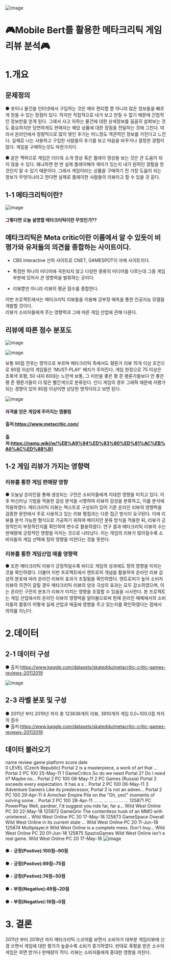![image](https://user-images.githubusercontent.com/79899779/234442006-a13c65c3-5e94-44dc-96f3-e7919701e448.png)

#  🎮Mobile Bert를 활용한 메타크리틱 게임 리뷰 분석🎮




# 1.개요

## 문제정의
● 옷이나 물건을 인터넷에서 구입하는 것은 매우 편리할 뿐 아니라 많은 정보들을 빠르게 얻을 수 있는 장점이 있다. 
하지만 직접적으로 내가 보고 만질 수 없기 때문에 간접적인 정보만을 얻게 된다. 그래서 사고 자하는 물건에 대한 상세정보를 꼼꼼히 살펴보는 것도 중요하지만 당연하게도 판매자는 해당 상품에 대한 장점을 전달하는 것에 그친다. 
따라서 온라인에서 정량적으로 많이 쌓인 후기는 어느정도 객관적인 정보를 가진다고 느낀다. 실제로 나는 사용하고 구입한 사람들의 후기를 보고 마음을 바꾸거나 결정한 경험이 많다. 게임을 구매하는것도 마찬가지다.

● 같은 맥락으로 게임은 더더욱 소개 영상 혹은 플레이 영상을 보는 것은 큰 도움이 되지 않을 수 있다. 왜냐하면 한 번 실제 플레이해야 재미가 있는지 내가 원하던 경험을 한 것인지 알 수 있기 때문이다. 
그래서 게임이라는 상품을 구매하기 전 가장 도움이 되는 정보가 무엇이냐라고 한다면 실제로 플레이한 사람들의 리뷰라고 할 수 있을 것 같다.

## 1-1 메타크리틱이란?

 
 ![image](https://user-images.githubusercontent.com/79899779/235685202-01c8b30b-60b5-4939-8750-f2595cc4320c.png)



 #### 그렇다면 오늘 설명할 메타크리틱이란 무엇인가??
 
 ## 메타크리틱은 Meta critic이란 이름에서 알 수 있듯이 비평가와 유저들의 의견을 종합하는 사이트이다.
 - CBS Interactive 산하 사이트로 CNET, GAMESPOT이 자매 사이트이다.

- 특정한 하나의 미디어에 국한되지 않고 다양한 종류의 미디어를 다루는데 그중  게임 부분에 있어서 큰 영향력을 발휘하는 곳이다.

- 리뷰뿐만 아니라 리뷰의 평균 점수를 종합한다.


이번 프로젝트에서는 메타크리틱 리뷰들을 이용해 긍부정 예측을 통한 인공지능 모델을 개발할 것이다.  
리뷰가 소비자들에게 주는 영향력과 그에 따른 게임 산업에 관해 다룬다.




## 리뷰에 따른 점수 분포도
![image](https://user-images.githubusercontent.com/79899779/232966431-cd133020-2ec7-4ed4-a3b3-e84b0d949c25.png)


![image](https://user-images.githubusercontent.com/79899779/235728670-651931c5-3f74-4af6-a505-b280ce5b92b7.png)

보통 90점 전후는 명작으로 부르며 메타크리틱 측에서도 평론가 리뷰 15개 이상 조건으로 90점 이상의 게임들은 'MUST-PLAY' 배지가 주어진다.  게임 한정으로 75 이상은 초록색 호평, 50 내지 60대는 노란색 보통, 그 미만을 좋은 평 준 평론가들보다 안 좋은 평 준 평론가들이 더 많은 빨간색으로 분류된다. 인디 게임의 경우 그래픽 때문에 저평가되는 경향이 있어 80점 이상이면 상당한 명작이라고 보면 된다.


![image](https://user-images.githubusercontent.com/79899779/235729050-301b9169-851d-45cf-8dd9-5836ec7ac28a.png)
#### 자격을 얻은 게임에 주어지는 엠블럼





#### 츨처:https://www.metacritic.com/ 
#### 출처:https://namu.wiki/w/%EB%A9%94%ED%83%80%ED%81%AC%EB%A6%AC%ED%8B%B1


## 1-2 게임 리뷰가 가지는 영향력
### 리뷰를 통한 게임 판매량 영향 
● 오늘날 온라인을 통해 생성되는 구전은 소비자들에게 지대한 영향을 미치고 있다.  이후 머신러닝 기법을 적용한 감성 분석을 시행하여 리뷰의 감성을 분류하고, 이를 분석에 적용하였다. 메티크리틱 리뷰는 텍스트로 구성되어 있어 기존 온라인 리뷰의 영향력을 검증한 문헌에서 주로 사용하고 있는 리뷰 평점과는 다른 접근 방식이 요구된다. 이에 리뷰를 분석 가능한 형식으로 가공하기 위하여 베이지안 분류 방식을 적용한 뒤, 리뷰가 긍정적인지 부정적인지를 확인하여 변수로 활용하였다.
연구 결과 메타크리틱 리뷰의 수는 판매량에 긍정적인 영향을 미치는 것으로 나타났다. 이는 게임의 리뷰가 많아질수록 소비자들의 게임 선택에 정의 영향을 미친다는 것을 뜻한다.

### 리뷰를 통한 게임산업 매출 영향력
● 또한 메타크리틱 리뷰가 긍정적일수록 비디오 게임의 성과에도 정의 영향을 미치는 것을 확인하였다. 더불어 이번 프로젝트에서  엔트로피 개념을 활용하여 온라인 리뷰 감성의 분포에 따라 온라인 리뷰의 효과가 조절됨을 확인하였다. 엔트로피가 높아 소비자 리뷰의 의견이 갈릴 경우 메타크리틱 리뷰의 양과 극성의 효과는 모두 감소하였으며, 이는 온라인 구전의 분포가 리뷰가 미치는 영향을 조절할 수 있음을 시사한다. 본 프로젝트 는 게임 산업에서의 온라인 리뷰의 영향력을 알아봄으로써 현재 온라인 매체에서의 소비자들의 활동이 어떻게 실제 산업과 매출에 영향을 주고 있는지를 확인하였다는 점에서 의의를 지닌다.



# 2.데이터
## 2-1 데이터 구성
● 출처:https://www.kaggle.com/datasets/skateddu/metacritic-critic-games-reviews-20112019

![image](https://user-images.githubusercontent.com/79899779/234444141-fa0a009f-3b22-4c65-bcdc-df24103178be.png)








## 2-3 라벨 분포 및 구성

● 2011년 부터 2019년 까지 총 123636개의 리뷰, 3910개의 게임 0.0~100.0점 까지의 점수  
● 출처:https://www.kaggle.com/datasets/skateddu/metacritic-critic-games-reviews-20112019
## 데이터 불러오기
name	review	game	platform	score	date	
0	LEVEL (Czech Republic)	Portal 2 is a masterpiece, a work of art that ...	Portal 2	PC	100	25-May-11
1	GameCritics	So do we need Portal 2? Do I need it? Maybe no...	Portal 2	PC	100	08-May-11
2	PC Games (Russia)	Portal 2 exceeds every expectation. It has a s...	Portal 2	PC	100	06-May-11
3	Adventure Gamers	Like its predecessor, Portal 2 is not an adven...	Portal 2	PC	100	29-Apr-11
4	Armchair Empire	Pile on the "Oh, yes!" moments of solving some...	Portal 2	PC	100	28-Apr-11
...	...	...	...	...	...	...
125871	PC PowerPlay	Well, pardner, I'd suggest you ride far, far a...	Wild West Online	PC	30	22-May-18
125872	GameGrin	The contentless husk of an MMO with uninterest...	Wild West Online	PC	30	17-May-18
125873	GameSpace	Overall Wild West Online in its current state ...	Wild West Online	PC	20	11-Jun-18
125874	Multiplayer.it	Wild West Online is a complete mess. Don't buy...	Wild West Online	PC	20	01-Jun-18
125875	SpazioGames	Wild West Online isn't a real game.	Wild West Online	PC	20	17-May-18
![image](https://user-images.githubusercontent.com/79899779/235823427-dd6eb264-3e38-4b75-ba60-85d7d6c69acb.png)









#### ● - 긍정(Postive):100점~90점  
#### ● - 긍정(Postive):89점~75점  
#### ● - 긍정(Postive):74점~50점  
#### ● - 부정(Negative):49점~20점 
#### ● - 부정(Negative):19점~0점 



# 3. 결론
2011년 부터 2019년 까지 메타크리틱 스코어를 보면서 소비자가 대부분 게임리뷰에 신경 쓰면서 게임에 대한 평가가 높을수록
소비가 증가하였다. 반대로 혹평을 받은 소수의 게임은 외면 받거나 판매량이 적다. 리뷰는 소비자들에게 중대한 영향을 끼친다.










